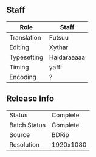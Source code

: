 ## Staff

| Role        | Staff       |
|-------------|-------------|
| Translation | Futsuu      |
| Editing     | Xythar      |
| Typesetting | Haidaraaaaa |
| Timing      | yaffi       |
| Encoding    | ?           |

## Release Info

|              |           |
|--------------|-----------|
| Status       | Complete  |
| Batch Status | Complete  |
| Source       | BDRip     |
| Resolution   | 1920x1080 |
